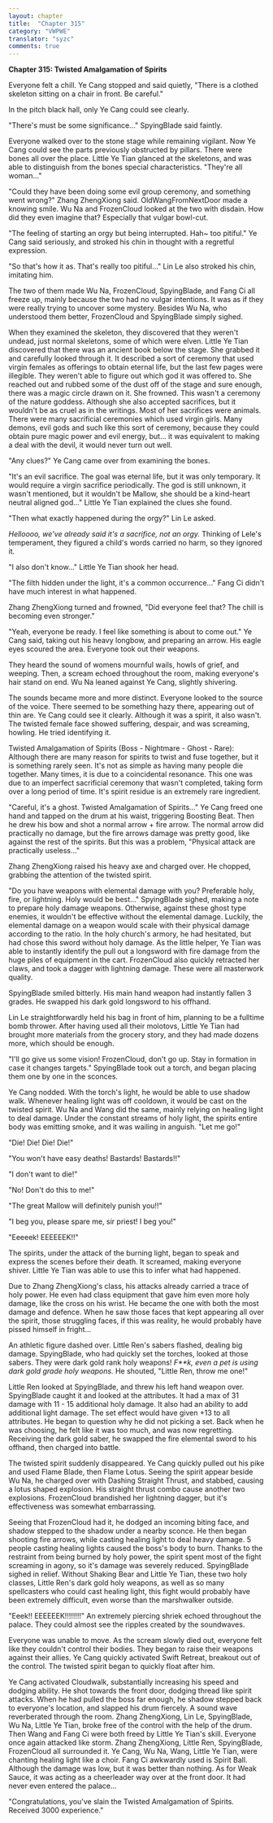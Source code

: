 ```yaml
---
layout: chapter
title:  "Chapter 315"
category: "VWPWE"
translator: "syzc"
comments: true
---
```


**Chapter 315: Twisted Amalgamation of Spirits**

Everyone felt a chill. Ye Cang stopped and said quietly, "There is a clothed skeleton sitting on a chair in front. Be careful."

In the pitch black hall, only Ye Cang could see clearly.

"There's must be some significance..." SpyingBlade said faintly.

Everyone walked over to the stone stage while remaining vigilant. Now Ye Cang could see the parts previously obstructed by pillars. There were bones all over the place. Little Ye Tian glanced at the skeletons, and was able to distinguish from the bones special characteristics. "They're all woman..."

"Could they have been doing some evil group ceremony, and something went wrong?" Zhang ZhengXiong said. OldWangFromNextDoor made a knowing smile. Wu Na and FrozenCloud looked at the two with disdain. How did they even imagine that? Especially that vulgar bowl-cut.

"The feeling of starting an orgy but being interrupted. Hah~ too pitiful." Ye Cang said seriously, and stroked his chin in thought with a regretful expression.

"So that's how it as. That's really too pitiful..." Lin Le also stroked his chin, imitating him.

The two of them made Wu Na, FrozenCloud, SpyingBlade, and Fang Ci all freeze up, mainly because the two had no vulgar intentions. It was as if they were really trying to uncover some mystery. Besides Wu Na, who understood them better, FrozenCloud and SpyingBlade simply sighed.

When they examined the skeleton, they discovered that they weren't undead, just normal skeletons, some of which were elven. Little Ye Tian discovered that there was an ancient book below the stage. She grabbed it and carefully looked through it. It described a sort of ceremony that used virgin females as offerings to obtain eternal life, but the last few pages were illegible. They weren't able to figure out which god it was offered to. She reached out and rubbed some of the dust off of the stage and sure enough, there was a magic circle drawn on it. She frowned. This wasn't a ceremony of the nature goddess. Although she also accepted sacrifices, but it wouldn't be as cruel as in the writings. Most of her sacrifices were animals. There were many sacrificial ceremonies which used virgin girls. Many demons, evil gods and such like this sort of ceremony, because they could obtain pure magic power and evil energy, but... it was equivalent to making a deal with the devil, it would never turn out well.

"Any clues?" Ye Cang came over from examining the bones.

"It's an evil sacrifice. The goal was eternal life, but it was only temporary. It would require a virgin sacrifice periodically. The god is still unknown, it wasn't mentioned, but it wouldn't be Mallow, she should be a kind-heart neutral aligned god..." Little Ye Tian explained the clues she found.

"Then what exactly happened during the orgy?" Lin Le asked.

*Helloooo, we've already said it's a sacrifice, not an orgy.* Thinking of Lele's temperament, they figured a child's words carried no harm, so they ignored it.

"I also don't know..." Little Ye Tian shook her head.

"The filth hidden under the light, it's a common occurrence..." Fang Ci didn't have much interest in what happened.

Zhang ZhengXiong turned and frowned, "Did everyone feel that? The chill is becoming even stronger."

"Yeah, everyone be ready. I feel like something is about to come out." Ye Cang said, taking out his heavy longbow, and preparing an arrow. His eagle eyes scoured the area. Everyone took out their weapons.

They heard the sound of womens mournful wails, howls of grief, and weeping. Then, a scream echoed throughout the room, making everyone's hair stand on end. Wu Na leaned against Ye Cang, slightly shivering.

The sounds became more and more distinct. Everyone looked to the source of the voice. There seemed to be something hazy there, appearing out of thin are. Ye Cang could see it clearly. Although it was a spirit, it also wasn't. The twisted female face showed suffering, despair, and was screaming, howling. He tried identifying it.

Twisted Amalgamation of Spirits (Boss - Nightmare - Ghost - Rare): Although there are many reason for spirits to twist and fuse together, but it is something rarely seen. It's not as simple as having many people die together. Many times, it is due to a coincidental resonance. This one was due to an imperfect sacrificial ceremony that wasn't completed, taking form over a long period of time. It's spirit residue is an extremely rare ingredient.

"Careful, it's a ghost. Twisted Amalgamation of Spirits..." Ye Cang freed one hand and tapped on the drum at his waist, triggering Boosting Beat. Then he drew his bow and shot a normal arrow + fire arrow. The normal arrow did practically no damage, but the fire arrows damage was pretty good, like against the rest of the spirits. But this was a problem, "Physical attack are practically useless..."

Zhang ZhengXiong raised his heavy axe and charged over. He chopped, grabbing the attention of the twisted spirit.

"Do you have weapons with elemental damage with you? Preferable holy, fire, or lightning. Holy would be best..." SpyingBlade sighed, making a note to prepare holy damage weapons. Otherwise, against these ghost type enemies, it wouldn't be effective without the elemental damage. Luckily, the elemental damage on a weapon would scale with their physical damage according to the ratio. In the holy church's armory, he had hesitated, but had chose this sword without holy damage. As the little helper, Ye Tian was able to instantly identify the pull out a longsword with fire damage from the huge piles of equipment in the cart. FrozenCloud also quickly retracted her claws, and took a dagger with lightning damage. These were all masterwork quality.

SpyingBlade smiled bitterly. His main hand weapon had instantly fallen 3 grades. He swapped his dark gold longsword to his offhand.

Lin Le straightforwardly held his bag in front of him, planning to be a fulltime bomb thrower. After having used all their molotovs, Little Ye Tian had brought more materials from the grocery story, and they had made dozens more, which should be enough.

"I'll go give us some vision! FrozenCloud, don't go up. Stay in formation in case it changes targets." SpyingBlade took out a torch, and began placing them one by one in the sconces.

Ye Cang nodded. With the torch's light, he would be able to use shadow walk. Whenever healing light was off cooldown, it would be cast on the twisted spirit. Wu Na and Wang did the same, mainly relying on healing light to deal damage. Under the constant streams of holy light, the spirits entire body was emitting smoke, and it was wailing in anguish. "Let me go!"

"Die! Die! Die! Die!"

"You won't have easy deaths! Bastards! Bastards!!"

"I don't want to die!"

"No! Don't do this to me!"

"The great Mallow will definitely punish you!!"

"I beg you, please spare me, sir priest! I beg you!"

"Eeeeek! EEEEEEK!!"

The spirits, under the attack of the burning light, began to speak and express the scenes before their death. It screamed, making everyone shiver. Little Ye Tian was able to use this to infer what had happened. 

Due to Zhang ZhengXiong's class, his attacks already carried a trace of holy power. He even had class equipment that gave him even more holy damage, like the cross on his wrist. He became the one with both the most damage and defence. When he saw those faces that kept appearing all over the spirit, those struggling faces, if this was reality, he would probably have pissed himself in fright...

An athletic figure dashed over. Little Ren's sabers flashed, dealing big damage. SpyingBlade, who had quickly set the torches, looked at those sabers. They were dark gold rank holy weapons! *F\*\*k, even a pet is using dark gold grade holy weapons.* He shouted, "Little Ren, throw me one!"

Little Ren looked at SpyingBlade, and threw his left hand weapon over. SpyingBlade caught it and looked at the attributes. It had a max of 31 damage with 11 - 15 additional holy damage. It also had an ability to add additional light damage. The set effect would have given +13 to all attributes. He began to question why he did not picking a set. Back when he was choosing, he felt like it was too much, and was now regretting. Receiving the dark gold saber, he swapped the fire elemental sword to his offhand, then charged into battle. 

The twisted spirit suddenly disappeared. Ye Cang quickly pulled out his pike and used Flame Blade, then Flame Lotus. Seeing the spirit appear beside Wu Na, he charged over with Dashing Straight Thrust, and stabbed, causing a lotus shaped explosion. His straight thrust combo cause another two explosions. FrozenCloud brandished her lightning dagger, but it's effectiveness was somewhat embarrassing.

Seeing that FrozenCloud had it, he dodged an incoming biting face, and shadow stepped to the shadow under a nearby sconce. He then began shooting fire arrows, while casting healing light to deal heavy damage. 5 people casting healing lights caused the boss's body to burn. Thanks to the restraint from being burned by holy power, the spirit spent most of the fight screaming in agony, so it's damage was severely reduced. SpyingBlade sighed in relief. Without Shaking Bear and Little Ye Tian, these two holy classes, Little Ren's dark gold holy weapons, as well as so many spellcasters who could cast healing light, this fight would probably have been extremely difficult, even worse than the marshwalker outside.

"Eeek!! EEEEEEK!!!!!!!!" An extremely piercing shriek echoed throughout the palace. They could almost see the ripples created by the soundwaves. 

Everyone was unable to move. As the scream slowly died out, everyone felt like they couldn't control their bodies. They began to raise their weapons against their allies. Ye Cang quickly activated Swift Retreat, breakout out of the control. The twisted spirit began to quickly float after him.

Ye Cang activated Cloudwalk, substantially increasing his speed and dodging ability. He shot towards the front door, dodging thread like spirit attacks. When he had pulled the boss far enough, he shadow stepped back to everyone's location, and slapped his drum fiercely. A sound wave reverberated through the room. Zhang ZhengXiong, Lin Le, SpyingBlade, Wu Na, Little Ye Tian, broke free of the control with the help of the drum. Then Wang and Fang Ci were both freed by Little Ye Tian's skill. Everyone once again attacked like storm. Zhang ZhengXiong, Little Ren, SpyingBlade, FrozenCloud all surrounded it. Ye Cang, Wu Na, Wang, Little Ye Tian, were chanting healing light like a choir. Fang Ci awkwardly used is Spirit Ball. Although the damage was low, but it was better than nothing. As for Weak Sauce, it was acting as a cheerleader way over at the front door. It had never even entered the palace...

"Congratulations, you've slain the Twisted Amalgamation of Spirits. Received 3000 experience."

